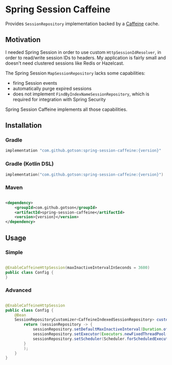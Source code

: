 # Spring Session Caffeine

Provides `SessionRepository` implementation backed by a [Caffeine](https://github.com/ben-manes/caffeine) cache.

## Motivation

I needed Spring Session in order to use custom `HttpSessionIdResolver`, in order to read/write session IDs to headers.
My application is fairly small and doesn't need clustered sessions like Redis or Hazelcast.

The Spring Session `MapSessionRepository` lacks some capabilities:

- firing Session events
- automatically purge expired sessions
- does not implement `FindByIndexNameSessionRepository`, which is required for integration with Spring Security

Spring Session Caffeine implements all those capabilities.

## Installation

### Gradle

```groovy
implementation "com.github.gotson:spring-session-caffeine:{version}"
```

### Gradle (Kotlin DSL)

```kotlin
implementation("com.github.gotson:spring-session-caffeine:{version}")
```

### Maven

```xml

<dependency>
    <groupId>com.github.gotson</groupId>
    <artifactId>spring-session-caffeine</artifactId>
    <version>{version}</version>
</dependency>
```

## Usage

### Simple

```java

@EnableCaffeineHttpSession(maxInactiveIntervalInSeconds = 3600)
public class Config {
}
```

### Advanced

```java

@EnableCaffeineHttpSession
public class Config {
    @Bean
    SessionRepositoryCustomizer<CaffeineIndexedSessionRepository> customize() {
        return (sessionRepository -> {
            sessionRepository.setDefaultMaxInactiveInterval(Duration.ofDays(7).getSeconds());
            sessionRepository.setExecutor(Executors.newFixedThreadPool(1));
            sessionRepository.setScheduler(Scheduler.forScheduledExecutorService(Executors.newScheduledThreadPool(1)));
        }
        );
    }
}
```